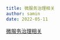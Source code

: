 ```yaml
title: 微服务治理相关
author: samin
date: 2022-05-11
```

[微服务治理相关](https://gaudy-feels-700.notion.site/6a0e285d9349448a9fc74919892770b4)